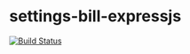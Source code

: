 # settings-bill-expressjs
[![Build Status](https://app.travis-ci.com/matjutapretty/bootcamp-terminal-tests.svg?branch=master)](https://app.travis-ci.com/matjutapretty/bootcamp-terminal-tests)
